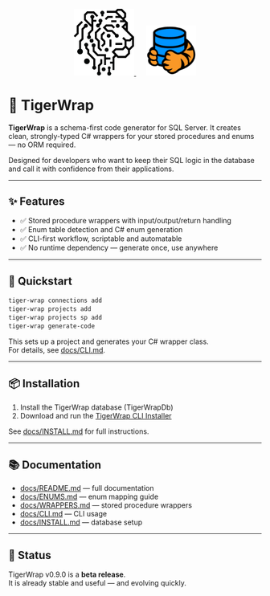<p align="center">
  <a href="https://www.ittiger.net">
    <img src="https://raw.githubusercontent.com/rkozlowski/TigerWrap/main/docs/assets/ItTiger-head.png" alt="IT Tiger Logo" width="120" />
  </a>
  &nbsp;&nbsp;&nbsp;&nbsp;
  <img src="https://raw.githubusercontent.com/rkozlowski/TigerWrap/main/docs/assets/TigerWrap256.png" alt="TigerWrap Icon" width="100" />
</p>

# 🐅 TigerWrap

**TigerWrap** is a schema-first code generator for SQL Server. It creates clean, strongly-typed C# wrappers for your stored procedures and enums — no ORM required.

Designed for developers who want to keep their SQL logic in the database and call it with confidence from their applications.

---

## ✨ Features

- ✅ Stored procedure wrappers with input/output/return handling
- ✅ Enum table detection and C# enum generation
- ✅ CLI-first workflow, scriptable and automatable
- ✅ No runtime dependency — generate once, use anywhere

---

## 🚀 Quickstart

```bash
tiger-wrap connections add
tiger-wrap projects add
tiger-wrap projects sp add
tiger-wrap generate-code
```

This sets up a project and generates your C# wrapper class.  
For details, see [docs/CLI.md](docs/CLI.md).

---

## 📦 Installation

1. Install the TigerWrap database (TigerWrapDb)
2. Download and run the [TigerWrap CLI Installer](https://github.com/rkozlowski/TigerWrap/releases)

See [docs/INSTALL.md](docs/INSTALL.md) for full instructions.

---

## 📚 Documentation

- [docs/README.md](docs/README.md) — full documentation
- [docs/ENUMS.md](docs/ENUMS.md) — enum mapping guide
- [docs/WRAPPERS.md](docs/WRAPPERS.md) — stored procedure wrappers
- [docs/CLI.md](docs/CLI.md) — CLI usage
- [docs/INSTALL.md](docs/INSTALL.md) — database setup

---

## 🔧 Status

TigerWrap v0.9.0 is a **beta release**.  
It is already stable and useful — and evolving quickly.
